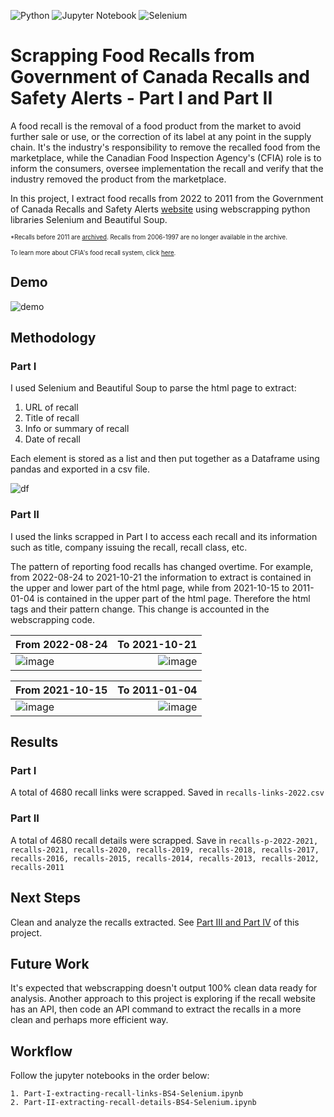 ![Python](https://img.shields.io/badge/python-3670A0?style=for-the-badge&logo=python&logoColor=ffdd54) ![Jupyter Notebook](https://img.shields.io/badge/jupyter-%23FA0F00.svg?style=for-the-badge&logo=jupyter&logoColor=white) ![Selenium](https://img.shields.io/badge/-selenium-%43B02A?style=for-the-badge&logo=selenium&logoColor=white)

# Scrapping Food Recalls from Government of Canada Recalls and Safety Alerts - Part I and Part II

A food recall is the removal of a food product from the market to avoid further sale or use, or the correction of its label at any point in the supply chain. It's the industry's responsibility to remove the recalled food from the marketplace, while the Canadian Food Inspection Agency's (CFIA) role is to inform the consumers, oversee implementation the recall and verify that the industry removed the product from the marketplace.

In this project, I extract food recalls from 2022 to 2011 from the Government of Canada Recalls and Safety Alerts [website](https://recalls-rappels.canada.ca/en/search/site?search_api_fulltext=&archived=1&f%5B0%5D=category%3A144&page=0) using webscrapping python libraries Selenium and Beautiful Soup.

<sub><sup>*Recalls before 2011 are [archived](https://epe.lac-bac.gc.ca/100/206/301/cfia-acia/2011-09-21/www.inspection.gc.ca/english/corpaffr/recarapp/recal2e.shtml). Recalls from 2006-1997 are no longer available in the archive.</sup></sub>

<sub><sup>To learn more about CFIA's food recall system, click [here](https://inspection.canada.ca/food-safety-for-consumers/canada-s-food-safety-system/how-we-decide-to-recall-a-food-product/eng/1332206599275/1332207914673).</sup></sub>

## Demo
![demo](https://github.com/aleivaar94/images-projects/blob/master/extracting-recalls-links.gif)



## Methodology

### Part I

I used Selenium and Beautiful Soup to parse the html page to extract:

1. URL of recall
2. Title of recall
3. Info or summary of recall
4. Date of recall

Each element is stored as a list and then put together as a Dataframe using pandas and exported in a csv file.

![df](https://github.com/aleivaar94/images-projects/blob/master/part-1-recall-links-dataframe.png)

### Part II

I used the links scrapped in Part I to access each recall and its information such as title, company issuing the recall, recall class, etc.

The pattern of reporting food recalls has changed overtime. For example, from 2022-08-24 to 2021-10-21 the information to extract is contained in the upper and lower part of the html page, while from 2021-10-15 to 2011-01-04 is contained in the upper part of the html page. Therefore the html tags and their pattern change. This change is accounted in the webscrapping code.

| From 2022-08-24 | To 2021-10-21 |
| :- | -: |
| ![image](https://github.com/aleivaar94/images-projects/blob/master/part-2-recall-pattern-1.png) | ![image](https://github.com/aleivaar94/images-projects/blob/master/part-2-recall-pattern-2.png) |


| From 2021-10-15 | To 2011-01-04 |
| :- | -: |
| ![image](https://github.com/aleivaar94/images-projects/blob/master/part-2-recall-pattern-3.png) | ![image](https://github.com/aleivaar94/images-projects/blob/master/part-2-recall-pattern-4.png) |

## Results

### Part I
A total of 4680 recall links were scrapped. Saved in `recalls-links-2022.csv`

### Part II
A total of 4680 recall details were scrapped. Save in `recalls-p-2022-2021, recalls-2021, recalls-2020, recalls-2019, recalls-2018, recalls-2017, recalls-2016, recalls-2015, recalls-2014, recalls-2013, recalls-2012, recalls-2011`

## Next Steps
Clean and analyze the recalls extracted. See [Part III and Part IV](https://github.com/aleivaar94/Part-III-Part-IV-Scrapping-Food-Recalls-from-Government-of-Canada-Recalls-and-Safety-Alerts) of this project.

## Future Work
It's expected that webscrapping doesn't output 100% clean data ready for analysis. Another approach to this project is exploring if the recall website has an API, then code an API command to extract the recalls in a more clean and perhaps more efficient way.

## Workflow
Follow the jupyter notebooks in the order below:
    
    1. Part-I-extracting-recall-links-BS4-Selenium.ipynb
    2. Part-II-extracting-recall-details-BS4-Selenium.ipynb